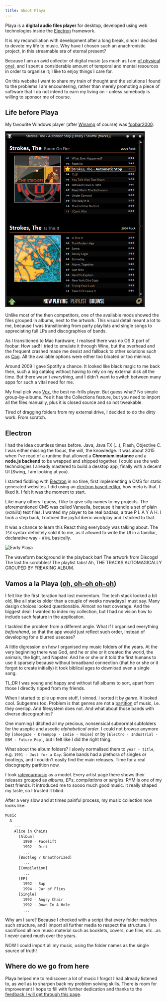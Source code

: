 ```yaml
---
title: About Playa
---
```

Playa is a **digital audio files player** for desktop, developed using web technologies inside the [Electron][electron] framework.

It is my reconciliation with development after a long break, since I decided to devote my life to music. Why have I chosen such an anachronistic project, in this streamable era of eternal present?

Because I am an avid collector of digital music (as much as I am [of physical one][discogs]), and I spent a considerable amount of temporal and mental resources in order to organise it; I like to enjoy things I care for.

On this website I want to share my train of thought and the solutions I found to the problems I am encountering, rather than merely promoting a piece of software that I do not intend to earn my living on - unless somebody is willing to sponsor me of course.

## Life before Playa

My favourite Windows player (after [Winamp][winamp] of course) was [foobar2000][foobar].

![The mythical foobar2000](images/foobar.gif)

Unlike most of the then competitors, one of the available mods showed the files grouped in albums, next to the artwork. This visual detail meant a lot to me, because I was transitioning from party playlists and single songs to appreciating full LPs and discographies of bands.

As I transitioned to Mac hardware, I realised there was no OS X port of foobar. How sad! I tried to emulate it through Wine, but the overhead and the frequent crashed made me desist and fallback to other solutions such as [Cog][cog]. All the available options were either too bloated or too minimal.

Around 2009 I gave Spotify a chance. It looked like black magic to me back then, such a big catalog without having to rely on my external disk all the time. But there wasn't _everything_, and I didn't want to switch between many apps for such a vital need for me.

My final pick was [Vox][vox], the best no-frills player. But guess what? No simple group-by-albums. Yes it has the Collections feature, but you need to import all the files manually, plus it is closed source and so not tweakable.

Tired of dragging folders from my external drive, I decided to do the dirty work. From scratch.

## Electron

I had the idea countless times before. Java, Java FX (...), Flash, Objective C. I was either missing the focus, the will, the knowledge. It was about 2015 when I've read of a runtime that allowed a **Chromium instance** and a **node.js backend** to be wrapped and shipped together. I could use the web technologies I already mastered to build a desktop app, finally with a decent UI (Swing, I am looking at you).

I started fiddling with [Electron][electron] in no time, first implementing a CMS for static generated websites. I did using an [electron based editor][atom], how meta is that. I liked it. I felt it was the moment to start.

Like many others I guess, I like to give silly names to my projects. The aforementioned CMS was called Vaneella, because it handle a set of plain (_vanilla_) text files. I wanted my player to be real badass, a true P L A Y A H. I took a step back, I noticed the joyful iberic wordplay and I sticked to that.

It was a chance to learn this React thing everybody was talking about. The `JSX` syntax definitely sold it to me, as it allowed to write the UI in a familiar, declarative way - `HTML` basically.

![Early Playa][playa]

The waveform background in the playback bar! The artwork from Discogs! The last.fm scrobbles! The playlist tabs! Ah, THE TRACKS AUTOMAGICALLY GROUPED BY FREAKING ALBUM.

## Vamos a la Playa ([oh, oh-oh oh-oh][righeira])

I felt like the first iteration had lost momentum. The tech stack looked a bit old, like all stacks older than a couple of weeks nowadays I must say. Many design choices looked questionable. Almost no test coverage. And the biggest deal: I wanted to index my collection, but I had no vision how to include such feature in the application.

I tackled the problem from a different angle. What if I organised everything _beforehand_, so that the app would just reflect such order, instead of developing for a blurred usecase?

A little digression on how I organised my music folders of the years. At the very beginning there was God, and he or she or it created the world, the animals, the light, and Napster. And he or she or it told the first humans to use it sparsely because without broadband connection (that he or she or it forgot to create initially) it took biblical ages to download even a single song.

TL;DR I was young and happy and without full albums to sort, apart from those I directly ripped from my friends.

When I started to pile up more stuff, I sinned. I sorted it by _genre_. It looked cool. Subgenres too. Problem is that genres are not a [partition][partition] of music, i.e. they overlap. And filesystem does not. And what about those bands with diverse discographies?

One morning I ditched all my precious, nonsensical subnormal subfolders for the aseptic and ascetic _alphabetical order_. I could not browse anymore by `[Shoegaze - Dreampop - Indie - Noise]` or by `[Electro - Industrial - EBM - Future Pop]`, but I felt like I did the right thing.

What about the album folders? I slowly normalised them to `year - title`, e.g. `1991 - Just for a Day`. Some bands had a plethora of singles or bootlegs, and I couldn't easily find the main releases. Time for a real discography partition now.

I took [rateyourmusic][rym] as a model. Every artist page there shows their releases grouped as _albums_, _EPs_, _compilations_ or _singles_. RYM is one of my best friends. It introduced me to soooo much good music. It really shaped my taste, so I trusted it blind.

After a very slow and at times painful process, my music collection now looks like:

```bash
Music
  A  
    ...
    Alice in Chains
      [Album]
        1990 - Facelift
        1992 - Dirt
        ...
      [Bootleg / Unauthorized]
        ...
      [Compilation]
        ...
      [EP]
        1992 - Sap
        1994 - Jar of Flies
      [Single]
        1992 - Angry Chair
        1992 - Down In A Hole
        ...
```

Why am I sure? Because I checked with a script that every folder matches such structure, and I import all further media to respect the structure. I sacrificed all non music material such as booklets, covers, cue files, etc...as I never cared much over the years.

NOW I could import all my music, using the folder names as the single source of truth!

## Where do we go from here

Playa helped me to rediscover a lot of music I forgot I had already listened to, as well as to sharpen back my problem solving skills. There is room for improvement I hope to fill with further dedication and thanks to the [feedback I will get through this page][feedback].

[electron]: https://www.electronjs.org
[discogs]: https://www.discogs.com/user/Diego_C/collection
[winamp]: https://en.wikipedia.org/wiki/Winamp
[foobar]: https://www.foobar2000.org
[cog]: http://www.cogx.org
[vox]: https://vox.rocks
[atom]: https://atom.io
[playa]: https://github.com/moonwave99/playa-old/blob/master/docs/images/playa.png?raw=true
[righeira]: https://www.youtube.com/watch?v=sTsVJ1PsnMs
[rym]: https://rateyourmusic.com/artist/alice-in-chains
[partition]: https://en.wikipedia.org/wiki/Partition_of_a_set
[feedback]: mailto:hello@diegocaponera.com?subject=Playa
